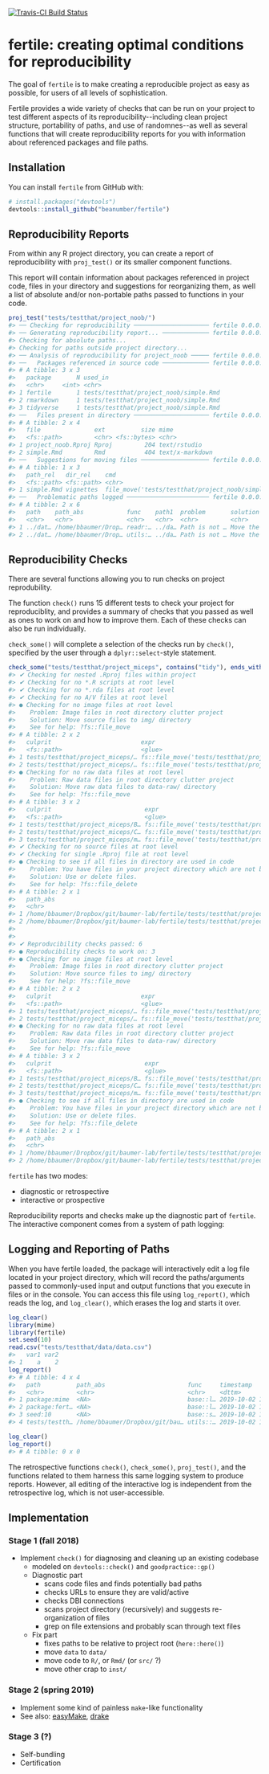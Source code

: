 
<!-- README.md is generated from README.Rmd. Please edit that file -->
[![Travis-CI Build Status](https://travis-ci.org/baumer-lab/fertile.svg?branch=master)](https://travis-ci.org/baumer-lab/fertile)

fertile: creating optimal conditions for reproducibility
========================================================

The goal of `fertile` is to make creating a reproducible project as easy as possible, for users of all levels of sophistication.

Fertile provides a wide variety of checks that can be run on your project to test different aspects of its reproducibility--including clean project structure, portability of paths, and use of randomnes--as well as several functions that will create reproducibility reports for you with information about referenced packages and file paths.

Installation
------------

You can install `fertile` from GitHub with:

``` r
# install.packages("devtools")
devtools::install_github("beanumber/fertile")
```

Reproducibility Reports
-----------------------

From within any R project directory, you can create a report of reproducibility with `proj_test()` or its smaller component functions.

This report will contain information about packages referenced in project code, files in your directory and suggestions for reorganizing them, as well a list of absolute and/or non-portable paths passed to functions in your code.

``` r
proj_test("tests/testthat/project_noob/")
#> ── Checking for reproducibility ───────────────────── fertile 0.0.0.9024 ──
#> ── Generating reproducibility report... ───────────── fertile 0.0.0.9024 ──
#> Checking for absolute paths...
#> Checking for paths outside project directory...
#> ── Analysis of reproducibility for project_noob ───── fertile 0.0.0.9024 ──
#> ──   Packages referenced in source code ───────────── fertile 0.0.0.9024 ──
#> # A tibble: 3 x 3
#>   package       N used_in                               
#>   <chr>     <int> <chr>                                 
#> 1 fertile       1 tests/testthat/project_noob/simple.Rmd
#> 2 rmarkdown     1 tests/testthat/project_noob/simple.Rmd
#> 3 tidyverse     1 tests/testthat/project_noob/simple.Rmd
#> ──   Files present in directory ───────────────────── fertile 0.0.0.9024 ──
#> # A tibble: 2 x 4
#>   file               ext          size mime           
#>   <fs::path>         <chr> <fs::bytes> <chr>          
#> 1 project_noob.Rproj Rproj         204 text/rstudio   
#> 2 simple.Rmd         Rmd           404 text/x-markdown
#> ──   Suggestions for moving files ─────────────────── fertile 0.0.0.9024 ──
#> # A tibble: 1 x 3
#>   path_rel   dir_rel    cmd                                                
#>   <fs::path> <fs::path> <chr>                                              
#> 1 simple.Rmd vignettes  file_move('tests/testthat/project_noob/simple.Rmd'…
#> ──   Problematic paths logged ─────────────────────── fertile 0.0.0.9024 ──
#> # A tibble: 2 x 6
#>   path    path_abs            func    path1  problem       solution        
#>   <chr>   <chr>               <chr>   <chr>  <chr>         <chr>           
#> 1 ../dat… /home/bbaumer/Drop… readr:… ../da… Path is not … Move the file a…
#> 2 ../dat… /home/bbaumer/Drop… utils:… ../da… Path is not … Move the file a…
```

Reproducibility Checks
----------------------

There are several functions allowing you to run checks on project reprodubility.

The function `check()` runs 15 different tests to check your project for reproduciblity, and provides a summary of checks that you passed as well as ones to work on and how to improve them. Each of these checks can also be run individually.

`check_some()` will complete a selection of the checks run by `check()`, specified by the user through a `dplyr::select`-style statement.

``` r
check_some("tests/testthat/project_miceps", contains("tidy"), ends_with("root"), has_only_used_files)
#> ✔ Checking for nested .Rproj files within project
#> ✔ Checking for no *.R scripts at root level
#> ✔ Checking for no *.rda files at root level
#> ✔ Checking for no A/V files at root level
#> ● Checking for no image files at root level
#>    Problem: Image files in root directory clutter project
#>    Solution: Move source files to img/ directory
#>    See for help: ?fs::file_move
#> # A tibble: 2 x 2
#>   culprit                         expr                                     
#>   <fs::path>                      <glue>                                   
#> 1 tests/testthat/project_miceps/… fs::file_move('tests/testthat/project_mi…
#> 2 tests/testthat/project_miceps/… fs::file_move('tests/testthat/project_mi…
#> ● Checking for no raw data files at root level
#>    Problem: Raw data files in root directory clutter project
#>    Solution: Move raw data files to data-raw/ directory
#>    See for help: ?fs::file_move
#> # A tibble: 3 x 2
#>   culprit                          expr                                    
#>   <fs::path>                       <glue>                                  
#> 1 tests/testthat/project_miceps/B… fs::file_move('tests/testthat/project_m…
#> 2 tests/testthat/project_miceps/C… fs::file_move('tests/testthat/project_m…
#> 3 tests/testthat/project_miceps/m… fs::file_move('tests/testthat/project_m…
#> ✔ Checking for no source files at root level
#> ✔ Checking for single .Rproj file at root level
#> ● Checking to see if all files in directory are used in code
#>    Problem: You have files in your project directory which are not being used.
#>    Solution: Use or delete files.
#>    See for help: ?fs::file_delete
#> # A tibble: 2 x 1
#>   path_abs                                                                 
#>   <chr>                                                                    
#> 1 /home/bbaumer/Dropbox/git/baumer-lab/fertile/tests/testthat/project_mice…
#> 2 /home/bbaumer/Dropbox/git/baumer-lab/fertile/tests/testthat/project_mice…
#> 
#> 
#> ✔ Reproducibility checks passed: 6
#> ● Reproducibility checks to work on: 3
#> ● Checking for no image files at root level
#>    Problem: Image files in root directory clutter project
#>    Solution: Move source files to img/ directory
#>    See for help: ?fs::file_move
#> # A tibble: 2 x 2
#>   culprit                         expr                                     
#>   <fs::path>                      <glue>                                   
#> 1 tests/testthat/project_miceps/… fs::file_move('tests/testthat/project_mi…
#> 2 tests/testthat/project_miceps/… fs::file_move('tests/testthat/project_mi…
#> ● Checking for no raw data files at root level
#>    Problem: Raw data files in root directory clutter project
#>    Solution: Move raw data files to data-raw/ directory
#>    See for help: ?fs::file_move
#> # A tibble: 3 x 2
#>   culprit                          expr                                    
#>   <fs::path>                       <glue>                                  
#> 1 tests/testthat/project_miceps/B… fs::file_move('tests/testthat/project_m…
#> 2 tests/testthat/project_miceps/C… fs::file_move('tests/testthat/project_m…
#> 3 tests/testthat/project_miceps/m… fs::file_move('tests/testthat/project_m…
#> ● Checking to see if all files in directory are used in code
#>    Problem: You have files in your project directory which are not being used.
#>    Solution: Use or delete files.
#>    See for help: ?fs::file_delete
#> # A tibble: 2 x 1
#>   path_abs                                                                 
#>   <chr>                                                                    
#> 1 /home/bbaumer/Dropbox/git/baumer-lab/fertile/tests/testthat/project_mice…
#> 2 /home/bbaumer/Dropbox/git/baumer-lab/fertile/tests/testthat/project_mice…
```

`fertile` has two modes:

-   diagnostic or retrospective
-   interactive or prospective

Reproducibility reports and checks make up the diagnostic part of `fertile`. The interactive component comes from a system of path logging:

Logging and Reporting of Paths
------------------------------

When you have fertile loaded, the package will interactively edit a log file located in your project directory, which will record the paths/arguments passed to commonly-used input and output functions that you execute in files or in the console. You can access this file using `log_report()`, which reads the log, and `log_clear()`, which erases the log and starts it over.

``` r
log_clear()
library(mime)
library(fertile)
set.seed(10)
read.csv("tests/testthat/data/data.csv")
#>   var1 var2
#> 1    a    2
log_report()
#> # A tibble: 4 x 4
#>   path          path_abs                       func     timestamp          
#>   <chr>         <chr>                          <chr>    <dttm>             
#> 1 package:mime  <NA>                           base::l… 2019-10-02 18:29:21
#> 2 package:fert… <NA>                           base::l… 2019-10-02 18:29:21
#> 3 seed:10       <NA>                           base::s… 2019-10-02 18:29:21
#> 4 tests/testth… /home/bbaumer/Dropbox/git/bau… utils::… 2019-10-02 18:29:21
```

``` r
log_clear()
log_report()
#> # A tibble: 0 x 0
```

The retrospective functions `check()`, `check_some()`, `proj_test()`, and the functions related to them harness this same logging system to produce reports. However, all editing of the interactive log is independent from the retrospective log, which is not user-accessible.

Implementation
--------------

### Stage 1 (fall 2018)

-   Implement `check()` for diagnosing and cleaning up an existing codebase
    -   modeled on `devtools::check()` and `goodpractice::gp()`
    -   Diagnostic part
        -   scans code files and finds potentially bad paths
        -   checks URLs to ensure they are valid/active
        -   checks DBI connections
        -   scans project directory (recursively) and suggests re-organization of files
        -   grep on file extensions and probably scan through text files
    -   Fix part
        -   fixes paths to be relative to project root (`here::here()`)
        -   move `data` to `data/`
        -   move code to `R/`, or `Rmd/` (or `src/` ?)
        -   move other crap to `inst/`

### Stage 2 (spring 2019)

-   Implement some kind of painless `make`-like functionality
-   See also: [easyMake](https://github.com/GShotwell/easyMake), [drake](https://github.com/ropensci/drake)

### Stage 3 (?)

-   Self-bundling
-   Certification
